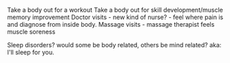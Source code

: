 Take a body out for a workout
Take a body out for skill development/muscle memory improvement
Doctor visits - new kind of nurse? - feel where pain is and diagnose from inside body.
Massage visits - massage therapist feels muscle soreness

Sleep disorders? would some be body related, others be mind related? aka: I'll sleep for you.
